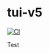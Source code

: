 # tui-v5

[![CI](https://github.com//tui-v5/workflows/CI/badge.svg)](https://github.com//tui-v5/actions)

Test
